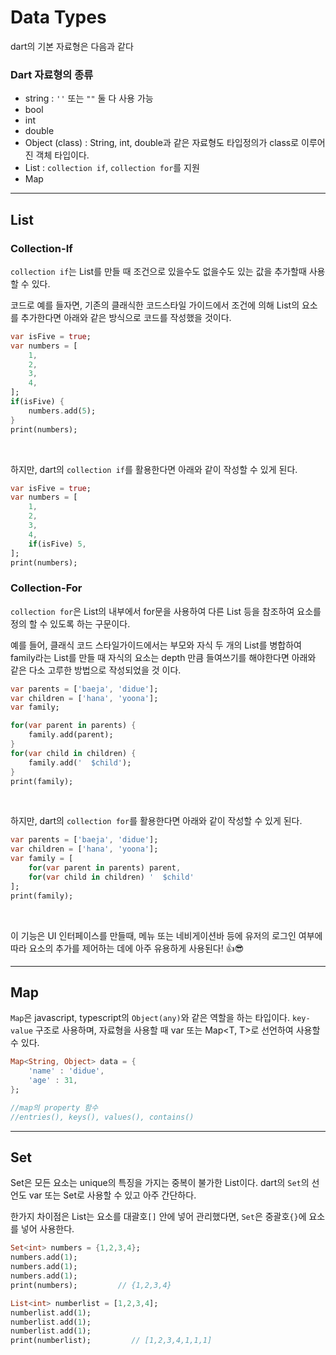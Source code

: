 # Data Types

dart의 기본 자료형은 다음과 같다

### Dart 자료형의 종류
- string : `''` 또는 `""` 둘 다 사용 가능 
- bool 
- int 
- double 
- Object (class) : String, int, double과 같은 자료형도 타입정의가 class로 이루어진 객체 타입이다.
- List<T> : `collection if`, `collection for`를 지원
- Map


<hr/>

## List

### Collection-If 

`collection if`는 List를 만들 때 조건으로 있을수도 없을수도 있는 값을 추가할때 사용할 수 있다. 

코드로 예를 들자면, 기존의 클래식한 코드스타일 가이드에서 조건에 의해 List의 요소를 추가한다면 아래와 같은 방식으로 코드를 작성했을 것이다.
```dart
var isFive = true;
var numbers = [
    1,
    2,
    3,
    4,
];
if(isFive) {
    numbers.add(5);
}
print(numbers);
```
<br/>

하지만, dart의 `collection if`를 활용한다면 아래와 같이 작성할 수 있게 된다. 

```dart
var isFive = true;
var numbers = [
    1,
    2,
    3,
    4,
    if(isFive) 5,
];
print(numbers);
```


### Collection-For

`collection for`은 List의 내부에서 for문을 사용하여 다른 List 등을 참조하여 요소를 정의 할 수 있도록 하는 구문이다.

예를 들어, 클래식 코드 스타일가이드에서는 부모와 자식 두 개의 List를 병합하여 family라는 List를 만들 때 자식의 요소는 depth 만큼 들여쓰기를 해야한다면 아래와 같은 다소 고루한 방법으로 작성되었을 것 이다.
```dart
var parents = ['baeja', 'didue'];
var children = ['hana', 'yoona'];
var family;

for(var parent in parents) {
    family.add(parent);
}
for(var child in children) {
    family.add('  $child');
}
print(family);
```
<br/>

하지만, dart의 `collection for`를 활용한다면 아래와 같이 작성할 수 있게 된다. 

```dart
var parents = ['baeja', 'didue'];
var children = ['hana', 'yoona'];
var family = [
    for(var parent in parents) parent,
    for(var child in children) '  $child'
];
print(family);
```
<br/>

이 기능은 UI 인터페이스를 만들때, 메뉴 또는 네비게이션바 등에 유저의 로그인 여부에 따라 요소의 추가를 제어하는 데에 아주 유용하게 사용된다! 👍😎


<hr/>

## Map

`Map`은 javascript, typescript의 `Object(any)`와 같은 역할을 하는 타입이다.
`key-value` 구조로 사용하며, 자료형을 사용할 때 var 또는 Map<T, T>로 선언하여 사용할 수 있다.

```dart
Map<String, Object> data = {
    'name' : 'didue',
    'age' : 31,
};

//map의 property 함수
//entries(), keys(), values(), contains()
```

<hr/>

## Set 

Set은 모든 요소는 unique의 특징을 가지는 중복이 불가한 List이다.
dart의 `Set`의 선언도 var 또는 Set<T>로 사용할 수 있고 아주 간단하다.

한가지 차이점은 List는 요소를 대괄호`[]` 안에 넣어 관리했다면, `Set`은 중괄호`{}`에 요소를 넣어 사용한다.

```dart
Set<int> numbers = {1,2,3,4};
numbers.add(1);
numbers.add(1);
numbers.add(1);
print(numbers);         // {1,2,3,4}

List<int> numberlist = [1,2,3,4];
numberlist.add(1);
numberlist.add(1);
numberlist.add(1);
print(numberlist);         // [1,2,3,4,1,1,1]
```